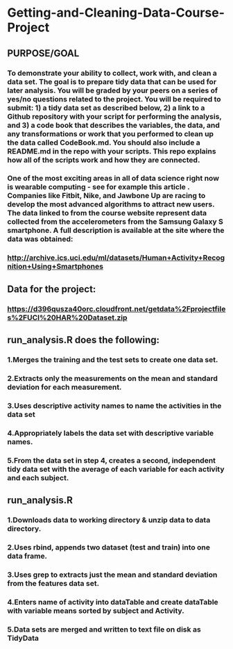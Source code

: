 # Getting-and-Cleaning-Data-Course-Project

## PURPOSE/GOAL
### To demonstrate your ability to collect, work with, and clean a data set. The goal is to prepare tidy data that can be used for later analysis. You will be graded by your peers on a series of yes/no questions related to the project. You will be required to submit: 1) a tidy data set as described below, 2) a link to a Github repository with your script for performing the analysis, and 3) a code book that describes the variables, the data, and any transformations or work that you performed to clean up the data called CodeBook.md. You should also include a README.md in the repo with your scripts. This repo explains how all of the scripts work and how they are connected.

### One of the most exciting areas in all of data science right now is wearable computing - see for example this article . Companies like Fitbit, Nike, and Jawbone Up are racing to develop the most advanced algorithms to attract new users. The data linked to from the course website represent data collected from the accelerometers from the Samsung Galaxy S smartphone. A full description is available at the site where the data was obtained: 
### http://archive.ics.uci.edu/ml/datasets/Human+Activity+Recognition+Using+Smartphones 

## Data for the project: 
### https://d396qusza40orc.cloudfront.net/getdata%2Fprojectfiles%2FUCI%20HAR%20Dataset.zip 

## run_analysis.R does the following: 
### 1.Merges the training and the test sets to create one data set.
### 2.Extracts only the measurements on the mean and standard deviation for each measurement. 
### 3.Uses descriptive activity names to name the activities in the data set
### 4.Appropriately labels the data set with descriptive variable names. 
### 5.From the data set in step 4, creates a second, independent tidy data set with the average of each variable for each activity and each subject.

## run_analysis.R
### 1.Downloads data to working directory & unzip data to data directory.
### 2.Uses rbind, appends two dataset (test and train) into one data frame.
### 3.Uses grep to extracts just the mean and standard deviation from the features data set.
### 4.Enters name of activity into dataTable and create dataTable with variable means sorted by subject and Activity.
### 5.Data sets are merged and written to text file on disk as TidyData

